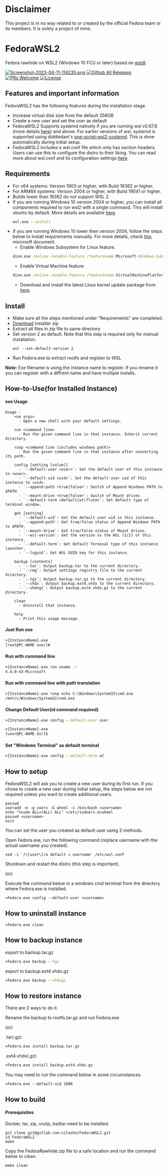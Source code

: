 # Disclaimer

This project is in no way related to or created by the official Fedora team or its members. It is solely a project of mine.

# FedoraWSL2
Fedora rawhide on WSL2 (Windows 10 FCU or later) based on [wsldl](https://github.com/yuk7/wsldl).

[![Screenshot-2023-04-11-114235.png](https://i.postimg.cc/YCs4DwY4/Screenshot-2023-04-11-114235.png)](https://postimg.cc/5X8NjTP1)
[![Github All Releases](https://img.shields.io/github/downloads/sileshn/FedoraWSL2/total.svg?style=flat-square)](https://github.com/sileshn/FedoraWSL2/releases)
[![PRs Welcome](https://img.shields.io/badge/PRs-welcome-brightgreen.svg?style=flat-square)](http://makeapullrequest.com)
[![License](https://img.shields.io/github/license/sileshn/FedoraWSL2.svg?style=flat-square)](https://raw.githubusercontent.com/sileshn/FedoraWSL2/main/LICENSE)

## Features and important information
FedoraWSL2 has the following features during the installation stage.
* Increase virtual disk size from the default 256GB
* Create a new user and set the user as default
* FedoraWSL2 Supports systemd natively if you are running wsl v0.67.6 (more details [here](https://devblogs.microsoft.com/commandline/systemd-support-is-now-available-in-wsl/)) and above. For earlier versions of wsl, systemd is supported using diddledani's [one-script-wsl2-systemd](https://github.com/diddledani/one-script-wsl2-systemd). This is done automatically during initial setup.
* FedoraWSL2 includes a wsl.conf file which only has section headers. Users can use this to configure the distro to their liking. You can read more about wsl.conf and its configuration settings [here](https://docs.microsoft.com/en-us/windows/wsl/wsl-config).

## Requirements
* For x64 systems: Version 1903 or higher, with Build 18362 or higher.
* For ARM64 systems: Version 2004 or higher, with Build 19041 or higher.
* Builds lower than 18362 do not support WSL 2.
* If you are running Windows 10 version 2004 or higher, you can install all components required to run wsl2 with a single command. This will install ubuntu by default. More details are available [here](https://devblogs.microsoft.com/commandline/install-wsl-with-a-single-command-now-available-in-windows-10-version-2004-and-higher/).
	```cmd
	wsl.exe --install
	```
* If you are running Windows 10 lower then version 2004, follow the steps below to install requirements manually. For more details, check [this](https://docs.microsoft.com/en-us/windows/wsl/install-manual) microsoft document.
	* Enable Windows Subsystem for Linux feature.
	```cmd
	dism.exe /online /enable-feature /featurename:Microsoft-Windows-Subsystem-Linux /all /norestart
	```
	* Enable Virtual Machine feature
	```cmd
	dism.exe /online /enable-feature /featurename:VirtualMachinePlatform /all /norestart
	```
	* Download and install the latest Linux kernel update package from [here](https://wslstorestorage.blob.core.windows.net/wslblob/wsl_update_x64.msi).

## Install
* Make sure all the steps mentioned under "Requirements" are completed.
* [Download](https://github.com/sileshn/FedoraWSL2/releases/latest) installer zip
* Extract all files in zip file to same directory
* Set version 2 as default. Note that this step is required only for manual installation.
  ```dos
  wsl --set-default-version 2
  ```
* Run Fedora.exe to extract rootfs and register to WSL

**Note:**
Exe filename is using the instance name to register. If you rename it you can register with a diffrent name and have multiple installs.

## How-to-Use(for Installed Instance)
#### exe Usage
```
Usage :
    <no args>
      - Open a new shell with your default settings.

    run <command line>
      - Run the given command line in that instance. Inherit current directory.

    runp <command line (includes windows path)>
      - Run the given command line in that instance after converting its path.

    config [setting [value]]
      - `--default-user <user>`: Set the default user of this instance to <user>.
      - `--default-uid <uid>`: Set the default user uid of this instance to <uid>.
      - `--append-path <true|false>`: Switch of Append Windows PATH to $PATH
      - `--mount-drive <true|false>`: Switch of Mount drives
      - `--default-term <default|wt|flute>`: Set default type of terminal window.

    get [setting]
      - `--default-uid`: Get the default user uid in this instance.
      - `--append-path`: Get true/false status of Append Windows PATH to $PATH.
      - `--mount-drive`: Get true/false status of Mount drives.
      - `--wsl-version`: Get the version os the WSL (1/2) of this instance.
      - `--default-term`: Get Default Terminal type of this instance launcher.
      - `--lxguid`: Get WSL GUID key for this instance.

    backup [contents]
      - `--tar`: Output backup.tar to the current directory.
      - `--reg`: Output settings registry file to the current directory.
	  - `--tgz`: Output backup.tar.gz to the current directory.
      - `--vhdx`: Output backup.ext4.vhdx to the current directory.
      - `--vhdxgz`: Output backup.ext4.vhdx.gz to the current directory.

    clean
      - Uninstall that instance.

    help
      - Print this usage message.
```

#### Just Run exe
```cmd
>{InstanceName}.exe
[root@PC-NAME user]#
```

#### Run with command line
```cmd
>{InstanceName}.exe run uname -r
4.4.0-43-Microsoft
```

#### Run with command line with path translation
```cmd
>{InstanceName}.exe runp echo C:\Windows\System32\cmd.exe
/mnt/c/Windows/System32/cmd.exe
```

#### Change Default User(id command required)
```cmd
>{InstanceName}.exe config --default-user user

>{InstanceName}.exe
[user@PC-NAME dir]$
```

#### Set "Windows Terminal" as default terminal
```cmd
>{InstanceName}.exe config --default-term wt
```

## How to setup

FedoraWSL2 will ask you to create a new user during its first run. If you chose to create a new user during initial setup, the steps below are not required unless you want to create additional users.
```dos
passwd
useradd -m -g users -G wheel -s /bin/bash <username>
echo "%sudo ALL=(ALL) ALL" >/etc/sudoers.d/wheel
passwd <username>
exit
```

You can set the user you created as default user using 2 methods.

Open Fedora.exe, run the following command (replace username with the actual username you created).
```dos
sed -i '/\[user\]/a default = username' /etc/wsl.conf
```

Shutdown and restart the distro (this step is important).

(or)

Execute the command below in a windows cmd terminal from the directory where Fedora.exe is installed.
```dos
>Fedora.exe config --default-user <username>
```

## How to uninstall instance
```dos
>Fedora.exe clean

```

## How to backup instance
export to backup.tar.gz
```cmd
>Fedora.exe backup --tgz
```
export to backup.ext4.vhdx.gz
```cmd
>Fedora.exe backup --vhdxgz
```

## How to restore instance

There are 2 ways to do it. 

Rename the backup to rootfs.tar.gz and run Fedora.exe

(or)

.tar(.gz)
```cmd
>Fedora.exe install backup.tar.gz
```
.ext4.vhdx(.gz)
```cmd
>Fedora.exe install backup.ext4.vhdx.gz
```

You may need to run the command below in some circumstances.
```cmd
>Fedora.exe --default-uid 1000
```

## How to build

#### Prerequisites

Docker, tar, zip, unzip, bsdtar need to be installed.

```dos
git clone git@gitlab.com:sileshn/FedoraWSL2.git
cd FedoraWSL2
make

```
Copy the FedoraRawhide.zip file to a safe location and run the command below to clean.
```dos
make clean

```

